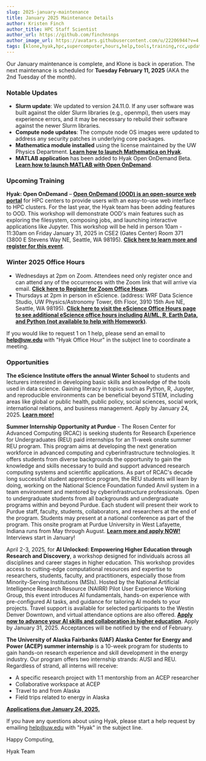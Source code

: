 ```yaml
---
slug: 2025-january-maintenance
title: January 2025 Maintenance Details
author: Kristen Finch
author_title: HPC Staff Scientist
author_url: https://github.com/finchnsnps
author_image_url: https://avatars.githubusercontent.com/u/22206944?v=4
tags: [klone,hyak,hpc,supercomputer,hours,help,tools,training,rcc,updates,slurm,mathmatica,matlab,opportunities,internships]
---
```


Our January maintenance is complete, and Klone is back in operation. The next maintenance is scheduled for **Tuesday February 11, 2025** (AKA the 2nd Tuesday of the month). 

### Notable Updates
* **Slurm update**: We updated to version 24.11.0. If any user software was built against the older Slurm libraries (e.g., openmpi), then users may experience errors, and it may be necessary to rebuild their software against the newer Slurm libraries. 
* **Compute node updates**: The compute node OS images were updated to address any security patches in underlying core packages. 
* **Mathematica module installed** using the license maintained by the UW Physics Department. [**Learn how to launch Mathematica on Hyak**](https://hyak.uw.edu/docs/tools/matemathica/).  
* **MATLAB application** has been added to Hyak Open OnDemand Beta. [**Learn how to launch MATLAB with Open OnDemand**](https://hyak.uw.edu/docs/ood/matlab).  

### Upcoming Training
**Hyak: Open OnDemand** – [**Open OnDemand (OOD) is an open-source web portal**](https://hyak.uw.edu/docs/ood/start) for HPC centers to provide users with an easy-to-use web interface to HPC clusters. For the last year, the Hyak team has been adding features to OOD. This workshop will demonstrate OOD's main features such as exploring the filesystem, composing jobs, and launching interactive applications like Jupyter. This workshop will be held in person 10am - 11:30am on Friday January 31, 2025 in CSE2 (Gates Center) Room 371 (3800 E Stevens Way NE, Seattle, WA 98195). [**Click here to learn more and register for this event**](https://form.jotform.com/finchkn/hyak-open-ondemand). 

### Winter 2025 Office Hours

* Wednesdays at 2pm on Zoom. Attendees need only register once and can attend any of the occurrences with the Zoom link that will arrive via email. [**Click here to Register for Zoom Office Hours**](https://washington.zoom.us/meeting/register/tJMpce6vrz8sEtR5miKvhsQiXANt6lBORFTu).
* Thursdays at 2pm in person in eScience. (address: WRF Data Science Studio, UW Physics/Astronomy Tower, 6th Floor, 3910 15th Ave NE, Seattle, WA 98195). [**Click here to visit the eScience Office Hours page to see additional eScience office hours including AI/ML, R, Earth Data, and Python (not available to help with Homework)**](https://escience.washington.edu/using-data-science/office-hours#office-hour-schedule). 
 
If you would like to request 1 on 1 help, please send an email to **help@uw.edu** with "Hyak Office Hour" in the subject line to coordinate a meeting.

### Opportunities

**The eScience Institute offers the annual Winter School** to students and lecturers interested in developing basic skills and knowledge of the tools used in data science. Gaining literacy in topics such as Python, R, Jupyter, and reproducible environments can be beneficial beyond STEM, including areas like global or public health, public policy, social sciences, social work, international relations, and business management. Apply by January 24, 2025. [**Learn more!**](https://escience.washington.edu/data-science-learning/data-science-at-uw/winter-school/) 

**Summer Internship Opportunity at Purdue** - The Rosen Center for Advanced Computing (RCAC) is seeking students for Research Experience for Undergraduates (REU) paid internships for an 11-week onsite summer REU program. This program aims at developing the next generation workforce in advanced computing and cyberinfrastructure technologies. It offers students from diverse backgrounds the opportunity to gain the knowledge and skills necessary to build and support advanced research computing systems and scientific applications. As part of RCAC's decade long successful student apprentice program, the REU students will learn by doing, working on the National Science Foundation funded Anvil system in a team environment and mentored by cyberinfrastructure professionals. Open to undergraduate students from all backgrounds and undergraduate programs within and beyond Purdue. Each student will present their work to Purdue staff, faculty, students, collaborators, and researchers at the end of the program. Students may present at a national conference as part of the program. This onsite program at Purdue University in West Lafayette, Indiana runs from May through August. [**Learn more and apply NOW!**](https://www.rcac.purdue.edu/anvil/reu) Interviews start in January! 

April 2-3, 2025, for **AI Unlocked: Empowering Higher Education through Research and Discovery**, a workshop designed for individuals across all disciplines and career stages in higher education. This workshop provides access to cutting-edge computational resources and expertise to researchers, students, faculty, and practitioners, especially those from Minority-Serving Institutions (MSIs). Hosted by the National Artificial Intelligence Research Resource (NAIRR) Pilot User Experience Working Group, this event introduces AI fundamentals, hands-on experience with pre-configured AI tasks, and guidance for tailoring AI models to your projects. Travel support is available for selected participants to the Westin Denver Downtown, and virtual attendance options are also offered. [**Apply now to advance your AI skills and collaboration in higher education**](https://nairrpilot.org/ai-unlocked). Apply by January 31, 2025. Acceptances will be notified by the end of February. 
 
**The University of Alaska Fairbanks (UAF) Alaska Center for Energy and Power (ACEP) summer internship** is a 10-week program for students to gain hands-on research experience and skill development in the energy industry. Our program offers two internship strands: AUSI and REU. Regardless of strand, all interns will receive: 
* A specific research project with 1:1 mentorship from an ACEP researcher 
* Collaborative workspace at ACEP 
* Travel to and from Alaska 
* Field trips related to energy in Alaska 

[**Applications due January 24, 2025.**](https://www.uaf.edu/acep/education-workforce-development/summer-internship-program/internship-program.php)  

If you have any questions about using Hyak, please start a help request by emailing help@uw.edu with "Hyak" in the subject line. 

Happy Computing, 

Hyak Team
